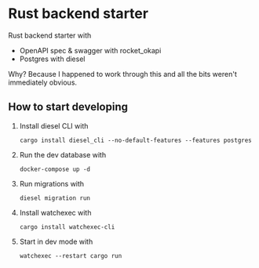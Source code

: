 # Rust backend starter

Rust backend starter with

- OpenAPI spec & swagger with rocket_okapi
- Postgres with diesel

Why? Because I happened to work through this and all the bits weren't immediately obvious.

## How to start developing

1. Install diesel CLI with

   ```shell
   cargo install diesel_cli --no-default-features --features postgres
   ```

2. Run the dev database with

   ```shell
   docker-compose up -d
   ```

3. Run migrations with

   ```shell
   diesel migration run
   ```

4. Install watchexec with

   ```shell
   cargo install watchexec-cli
   ```

5. Start in dev mode with

   ```shell
   watchexec --restart cargo run
   ```
